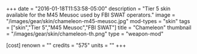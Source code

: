+++
date = "2016-01-18T11:53:58-05:00"
description = "Tier 5 skin available for the M45 Meusoc used by FBI SWAT operators."
image = "/images/gear/skin/chameleon-m45-meusoc.jpg"
mod-types = "skin"
tags = ["skin","Tier 5","M45 Meusoc","FBI SWAT"]
title = "Chameleon"
thumbnail = "/images/gear/skin/chameleon-th.png"
type = "weapon-mod"

[cost]
  renown = ""
  credits = "575"
  units = ""
+++
